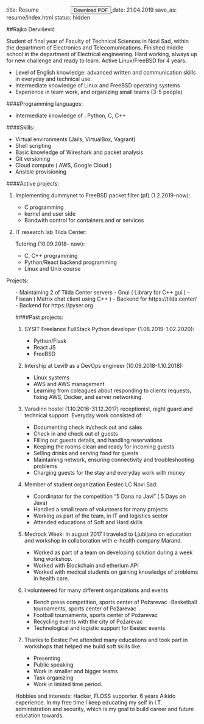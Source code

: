 title: Resume     <a href="./RajkoDervisevicCV.pdf" style="margin-left: 80px"> <button>Download PDF</button> </a>
date: 21.04.2019
save_as: resume/index.html
status: hidden

##Rajko Dervišević

Student of final year of Faculty of Technical Sciences in Novi Sad, within the department of Electronics and Telecomunications. Finished middle school in the department of Electrical engineering. Hard working, always up for new challenge and ready to learn. Active Linux/FreeBSD for 4 years.

- Level of English knowledge: advanced written and communication skills in everyday and technical use.
- Intermediate knowledge of Linux and FreeBSD operating systems
- Experience in team work, and organizing small teams (3-5 people)

####Programming languages:

- Intermediate knowledge of : Python, C, C++

####Skills:

- Virtual environments (Jails, VirtualBox, Vagrant)
- Shell scripting
- Basic knowledge of Wireshark and packet analysis
- Git versioning
- Cloud compute ( AWS, Google Cloud )
- Ansible provisioning

####Active projects:

1. Implementing dummynet to FreeBSD packet filter (pf) (1.2.2019-now):
	- C programming
	- kernel and user side
	- Bandwith control for containers and or services

2. IT research lab Tilda Center:</p>
  Tutoring (10.09.2018- now):
    - C, C++ programming
    - Python/React backend programming
    - Linux and Unix course</li>
</ul>
<p>Projects:</p>
<ul>
    - Maintaining 2 of Tilda Center servers
    - Gnui ( Library for C++ gui )
    - Fisean ( Matrix chat client using C++ )
    - Backend for https://tilda.center/
    - Backend for https://pyser.org

####Past projects:

1. SYSIT Freelance FullStack Python developer (1.08.2019-1.02.2020):
	- Python/Flask
	- React JS
    - FreeBSD

2. Intership at Levi9 as a DevOps engineer (10.09.2018-1.10.2018):
	- Linux systems
	- AWS and AWS management
	- Learning from coleagues about responding to clients requests, fixing AWS, Docker, and server networking.

3. Varadinn hostel (1.10.2016-31.12.2017) receptionist, night guard and technical support. Everyday work consisted of:
	- Documenting check in/check out and sales
	- Check in and check out of guests
	- Filling out guests details, and handling reservations
	- Keeping the rooms clean and ready for incoming guests
	- Selling drinks and serving food for guests
	- Maintaining network, ensuring connectivity and troubleshooting problems
	- Charging guests for the stay and everyday work with money

4. Member of student organization Eestec LC Novi Sad:
	- Coordinator for the competition “5 Dana na Javi” ( 5 Days on Java)
	- Handled a small team of volunteers for many projects
	- Working as part of the team, in IT and logistics sector
	- Attended educations of Soft and Hard skills

5. Medrock Week:
 	In august 2017 I traveled to Ljubljana on education and workshop in collaboration with e-health company Marand.
	- Worked as part of a team on developing solution during a week long workshop.
	- Worked with Blockchain and etherium API
	- Worked with medical students on gaining knowledge of problems in health care.

6. I volunteered for many different organizations and events
	- Bench press competition, sports center of Požarevac
	-Basketball tournaments, sports center of Požarevac
	- Football tournaments, sports center of Požarevac
	- Recycling events with the city of Požarevac
	- Technological and logistic support for Eestec events.




7. Thanks to Eestec I've attended many educations and took part in workshops that helped me build soft skills like:
	- Presenting
	- Public speaking
	- Work in smaller and bigger teams
	- Task organizing
	- Work in limited time period.

Hobbies and interests:
	Hacker, FLOSS supporter. 6 years Aikido experience. In my free time I keep educating my self in I.T. administration and security, which is my goal to build career and future education towards.


